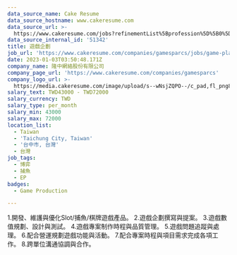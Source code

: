```yaml
---
data_source_name: Cake Resume
data_source_hostname: www.cakeresume.com
data_source_url: >-
  https://www.cakeresume.com/jobs?refinementList%5Bprofession%5D%5B0%5D=game-production&range%5Bsalary_range%5D%5Bmin%5D=100000
data_source_internal_id: '51342'
title: 遊戲企劃
job_url: 'https://www.cakeresume.com/companies/gamesparcs/jobs/game-plan-26f857'
date: 2023-01-03T03:50:48.171Z
company_name: 隆中網絡股份有限公司
company_page_url: 'https://www.cakeresume.com/companies/gamesparcs'
company_logo_url: >-
  https://media.cakeresume.com/image/upload/s--wNsjZQPO--/c_pad,fl_png8,h_200,w_200/v1672363006/iqn45aarox9yomr9pxcj.png
salary_text: TWD43000 - TWD72000
salary_currency: TWD
salary_type: per_month
salary_min: 43000
salary_max: 72000
location_list:
  - Taiwan
  - 'Taichung City, Taiwan'
  - '台中市, 台灣'
  - 台灣
job_tags:
  - 博弈
  - 捕魚
  - EP
badges:
  - Game Production

---
```


1.開發、維護與優化Slot/捕魚/棋牌遊戲產品。 2.遊戲企劃撰寫與提案。 3.遊戲數值規劃、設計與測試。 4.遊戲專案制作時程與品質管理。 5.遊戲問題追蹤與處理。 6.配合營運規劃遊戲功能與活動。 7.配合專案時程與項目需求完成各項工作。 8.跨單位溝通協調與合作。
